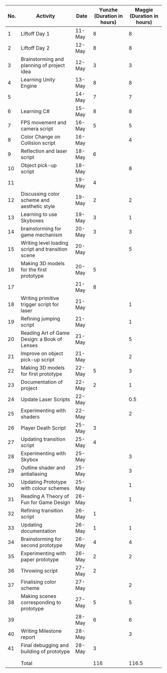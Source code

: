 | No. | Activity                                          | Date   | Yunzhe (Duration in hours) | Maggie (Duration in hours) |
|-----|---------------------------------------------------|--------|----------------------------|----------------------------|
| 1   | Liftoff Day 1                                     | 11-May | 8                          | 8                          |
| 2   | Liftoff Day 2                                     | 12-May | 8                          | 8                          |
| 3   | Brainstorming and planning of project idea        | 12-May | 3                          | 3                          |
| 4   | Learning Unity Engine                             | 13-May | 8                          | 8                          |
| 5   |                                                   | 14-May | 7                          | 7                          |
| 6   | Learning C#                                       | 15-May | 8                          | 8                          |
| 7   | FPS movement and camera script                    | 16-May | 5                          | 5                          |
| 8   | Color Change on Collision script                  | 16-May |                            | 4                          |
| 9   | Reflection and laser script                       | 18-May | 6                          |                            |
| 10  | Object pick-up script                             | 18-May |                            | 8                          |
| 11  |                                                   | 19-May | 4                          |                            |
| 12  | Discussing color scheme and aesthetic style       | 19-May | 2                          | 2                          |
| 13  | Learning to use Skyboxes                          | 19-May | 3                          | 1                          |
| 14  | brainstorming for game mechanism                  | 20-May | 3                          | 3                          |
| 15  | Writing level loading script and transition scene | 20-May |                            | 5                          |
| 16  | Making 3D models for the first prototype          | 20-May | 5                          |                            |
| 17  |                                                   | 21-May | 8                          |                            |
| 18  | Writing primitive  trigger script for laser       | 21-May |                            | 1                          |
| 19  | Refining jumping script                           | 21-May |                            | 1                          |
| 20  | Reading Art of Game Design: a Book of Lenses      | 21-May |                            | 5                          |
| 21  | Improve on object pick-up script                  | 21-May |                            | 2                          |
| 22  | Making 3D models for first prototype              | 22-May | 5                          | 3                          |
| 23  | Documentation of project                          | 22-May | 2                          | 1                          |
| 24  | Update Laser Scripts                              | 22-May |                            | 0.5                        |
| 25  | Experimenting with shaders                        | 22-May |                            | 2                          |
| 26  | Player Death Script                               | 25-May | 3                          |                            |
| 27  | Updating transition script                        | 25-May | 4                          |                            |
| 28  | Experimenting with Skybox                         | 25-May |                            | 3                          |
| 29  | Outline shader and antialiasing                   | 25-May |                            | 3                          |
| 30  | Updating Prototype with colour schemes            | 25-May |                            | 1                          |
| 31  | Reading A Theory of Fun for Game Design           | 26-May |                            | 1                          |
| 32  | Refining transition script                        | 26-May | 1                          |                            |
| 33  | Updating documentation                            | 26-May | 1                          | 1                          |
| 34  | Brainstorming for second prototype                | 26-May | 4                          | 4                          |
| 35  | Experimenting with paper prototype                | 26-May | 2                          | 2                          |
| 36  | Throwing script                                   | 27-May | 2                          |                            |
| 37  | Finalising color scheme                           | 27-May |                            | 2                          |
| 38  | Making scenes corresponding to prototype          | 27-May | 5                          | 5                          |
| 39  |                                                   | 28-May | 6                          | 6                          |
| 40  | Writing Milestone report                          | 28-May |                            | 3                          |
| 41  | Final debugging and building of prototype         | 28-May | 3                          |                            |
|     |                                                   |        |                            |                            |
|     |                                                   |        |                            |                            |
|     | Total                                             |        | 116                        | 116.5                      |
